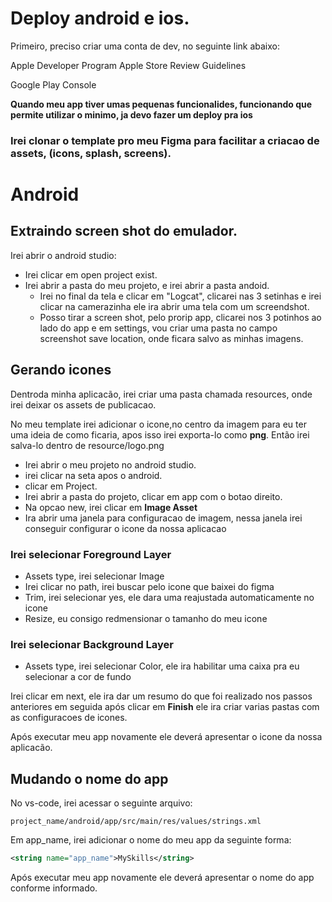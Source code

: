 # Deploy android e ios.

Primeiro, preciso criar uma conta de dev, no seguinte link abaixo:

<a hrref="https://developer.apple.com/programs/">Apple Developer Program</a>
<a hrref="https://developer.apple.com/app-store/review/guidelines/">Apple Store Review Guidelines</a><br>

<a hrref="https://play.google.com/intl/pt-BR/console/about/">Google Play Console</a>

**Quando meu app tiver umas pequenas funcionalides, funcionando que permite utilizar o minimo, ja devo fazer um deploy pra ios**

### Irei clonar o template pro meu Figma para facilitar a criacao de assets, (icons, splash, screens).

# Android

## Extraindo screen shot do emulador.

Irei abrir o android studio:
  - Irei clicar em open project exist.
  - Irei abrir a pasta do meu projeto, e irei abrir a pasta andoid.
    - Irei no final da tela e clicar em "Logcat", clicarei nas 3 setinhas e irei clicar na camerazinha ele ira abrir uma tela com um screendshot.
    - Posso tirar a screen shot, pelo prorip app, clicarei nos 3 potinhos ao lado do app e em settings, vou criar uma pasta no campo screenshot save location, onde ficara salvo as minhas imagens.

## Gerando icones

  Dentroda minha aplicacão, irei criar uma pasta chamada resources, onde irei deixar os assets de publicacao.
  
  No meu template irei adicionar o icone,no centro da imagem para eu ter uma ideia de como ficaria, apos isso irei exporta-lo como **png**. Então irei salva-lo dentro de resource/logo.png

- Irei abrir o meu projeto no android studio.
- irei clicar na seta apos o android.
- clicar em Project.
- Irei abrir a pasta do projeto, clicar em app com o botao direito.
- Na opcao new, irei clicar em **Image Asset**
- Ira abrir uma janela para configuracao de imagem, nessa janela irei conseguir configurar o icone da nossa aplicacao

### Irei selecionar **Foreground Layer**

- Assets type, irei selecionar Image
- Irei clicar no path, irei buscar pelo icone que baixei do figma
- Trim, irei selecionar yes, ele dara uma reajustada automaticamente no icone
- Resize, eu consigo redmensionar o tamanho do meu icone
  
### Irei selecionar **Background Layer**

  - Assets type, irei selecionar Color, ele ira habilitar uma caixa pra eu selecionar a cor de fundo

Irei clicar em next, ele ira dar um resumo do que foi realizado nos passos anteriores em seguida após clicar em **Finish** ele ira criar varias pastas com as configuracoes de icones.

Após executar meu app novamente ele deverá apresentar o icone da nossa aplicacão.

## Mudando o nome do app

No vs-code, irei acessar o seguinte arquivo:
```
project_name/android/app/src/main/res/values/strings.xml
```

Em app_name, irei adicionar o nome do meu app da seguinte forma:

```xml
<string name="app_name">MySkills</string>
```

Após executar meu app novamente ele deverá apresentar o nome do app conforme informado.